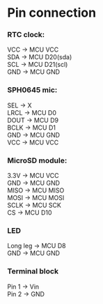 # Pin connection

### RTC clock:  
VCC -> MCU VCC  
SDA -> MCU D20(sda)  
SCL -> MCU D21(scl)  
GND -> MCU GND  

### SPH0645 mic:  
SEL -> X  
LRCL -> MCU D0  
DOUT -> MCU D9  
BCLK -> MCU D1  
GND -> MCU GND  
VCC -> MCU VCC  

### MicroSD module:
3.3V -> MCU VCC  
GND -> MCU GND  
MISO -> MCU MISO  
MOSI -> MCU MOSI  
SCLK -> MCU SCK  
CS -> MCU D10  

### LED
Long leg -> MCU D8  
GND -> MCU GND  

### Terminal block
Pin 1 -> Vin  
Pin 2 -> GND  
